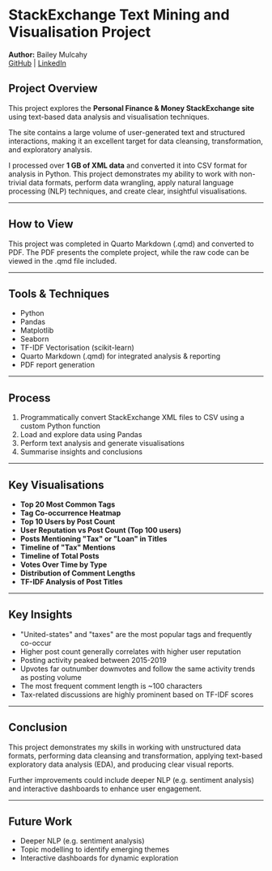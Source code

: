 # StackExchange Text Mining and Visualisation Project

**Author:** Bailey Mulcahy  
[GitHub](https://github.com/BaileyLMulcahy) | [LinkedIn](https://www.linkedin.com/in/bailey-mulcahy/)

## Project Overview

This project explores the **Personal Finance & Money StackExchange site** using text-based data analysis and visualisation techniques.

The site contains a large volume of user-generated text and structured interactions, making it an excellent target for data cleansing, transformation, and exploratory analysis.

I processed over **1 GB of XML data** and converted it into CSV format for analysis in Python. This project demonstrates my ability to work with non-trivial data formats, perform data wrangling, apply natural language processing (NLP) techniques, and create clear, insightful visualisations.

---

## How to View

This project was completed in Quarto Markdown (.qmd) and converted to PDF. The PDF presents the complete project, while the raw code can be viewed in the .qmd file included.

---

## Tools & Techniques

- Python
- Pandas
- Matplotlib
- Seaborn
- TF-IDF Vectorisation (scikit-learn)
- Quarto Markdown (.qmd) for integrated analysis & reporting
- PDF report generation

---

## Process

1. Programmatically convert StackExchange XML files to CSV using a custom Python function
2. Load and explore data using Pandas
3. Perform text analysis and generate visualisations
4. Summarise insights and conclusions

---

## Key Visualisations

- **Top 20 Most Common Tags**
- **Tag Co-occurrence Heatmap**
- **Top 10 Users by Post Count**
- **User Reputation vs Post Count (Top 100 users)**
- **Posts Mentioning "Tax" or "Loan" in Titles**
- **Timeline of "Tax" Mentions**
- **Timeline of Total Posts**
- **Votes Over Time by Type**
- **Distribution of Comment Lengths**
- **TF-IDF Analysis of Post Titles**

---

## Key Insights

- "United-states" and "taxes" are the most popular tags and frequently co-occur
- Higher post count generally correlates with higher user reputation
- Posting activity peaked between 2015-2019
- Upvotes far outnumber downvotes and follow the same activity trends as posting volume
- The most frequent comment length is ~100 characters
- Tax-related discussions are highly prominent based on TF-IDF scores

---

## Conclusion

This project demonstrates my skills in working with unstructured data formats, performing data cleansing and transformation, applying text-based exploratory data analysis (EDA), and producing clear visual reports.

Further improvements could include deeper NLP (e.g. sentiment analysis) and interactive dashboards to enhance user engagement.

---

## Future Work

- Deeper NLP (e.g. sentiment analysis)
- Topic modelling to identify emerging themes
- Interactive dashboards for dynamic exploration
